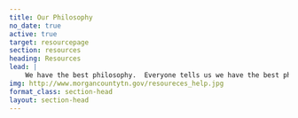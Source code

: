 ```yaml
---
title: Our Philosophy
no_date: true
active: true
target: resourcepage
section: resources
heading: Resources
lead: |
    We have the best philosophy.  Everyone tells us we have the best philosophy.
img: http://www.morgancountytn.gov/resoureces_help.jpg
format_class: section-head
layout: section-head
---
```


